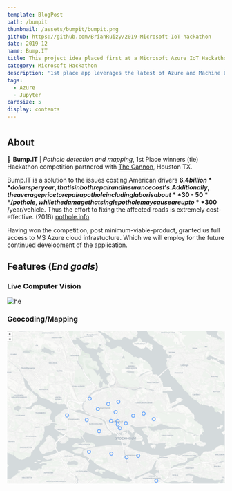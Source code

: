 ```yaml
---
template: BlogPost
path: /bumpit
thumbnail: /assets/bumpit/bumpit.png
github: https://github.com/BrianRuizy/2019-Microsoft-IoT-hackathon
date: 2019-12
name: Bump.IT
title: This project idea placed first at a Microsoft Azure IoT Hackathon in Houston, Tx.
category: Microsoft Hackathon
description: '1st place app leverages the latest of Azure and Machine Learning to aid a $6.4B dollar issue of road potholes'
tags:
  - Azure
  - Jupyter
cardsize: 5
display: contents
---
```

#

## About

🥇 **Bump.IT** | *Pothole detection and mapping*,  1st Place winners (tie)<br/>
Hackathon competition partnered with [The Cannon](https://thecannon.com/), Houston TX.

Bump.IT is a solution to the issues costing American drivers **$6.4 billion** dollars per year, that is in both repair and insurance cost's. Additionally, the average price to repair a pothole including labor is about **$30 - $50** / pothole, while the damage that single pothole may cause are up to **$300** /year/vehicle. Thus the effort to fixing the affected roads is extremely cost-effective.
(2016) [pothole.info](https://www.pothole.info/2016/05/so-many-potholes-so-much-cost/) 

Having won the competition, post minimum-viable-product, granted us full access to MS Azure cloud infrastucture. Which we will employ for the future continued development of the application.

## Features (*End goals*)

### Live Computer Vision

![he](https://raw.githubusercontent.com/BrianRuizy/2019-Microsoft-IoT-hackathon/master/img/pothole-computervision.gif)

### Geocoding/Mapping

![hehe](https://raw.githubusercontent.com/BrianRuizy/2019-Microsoft-IoT-hackathon/master/img/geocoding.png)
